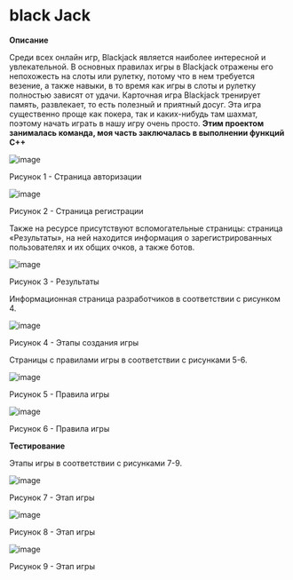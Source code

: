 # black Jack

**Описание**

Среди всех онлайн игр, Blackjack является наиболее интересной и увлекательной. В основных правилах игры в Blackjack отражены его непохожесть на слоты или рулетку, потому что в нем требуется везение, а также навыки, в то время как игры в слоты и рулетку полностью зависят от удачи. Карточная игра Blackjack тренирует память, развлекает, то есть полезный и приятный досуг. Эта игра существенно проще как покера, так и каких-нибудь там шахмат, поэтому начать играть в нашу игру очень просто. **Этим проектом занималась команда, моя часть заключалась в выполнении функций C++** 

![image](https://user-images.githubusercontent.com/75118943/178726927-3827a646-b75c-48a3-83bc-17c8f085433a.png)

Рисунок 1 - Страница авторизации

![image](https://user-images.githubusercontent.com/75118943/178727010-ea9835f0-ba6f-43b8-9c47-703869569e48.png)

Рисунок 2 - Страница регистрации

Также на ресурсе присутствуют вспомогательные страницы: страница «Результаты», на ней находится информация о зарегистрированных пользователях и их общих очков, а также ботов. 

![image](https://user-images.githubusercontent.com/75118943/178727133-a9570ac5-507c-4506-9449-43d2b3bd5033.png)

Рисунок 3 - Результаты

Информационная страница разработчиков в соответствии с рисунком 4.

![image](https://user-images.githubusercontent.com/75118943/178727343-f47cb6ce-f898-446f-bede-df46f6649a9a.png)

Рисунок 4 - Этапы создания игры

Страницы с правилами игры в соответствии с рисунками 5-6.

![image](https://user-images.githubusercontent.com/75118943/178727563-5cef0d7c-a30c-44da-b6af-c7cbf96fbccf.png)

Рисунок 5 - Правила игры

![image](https://user-images.githubusercontent.com/75118943/178727608-e531d6d8-00b7-49df-b5ae-1d136c97bfc1.png)

Рисунок 6 - Правила игры

**Тестирование**

Этапы игры в соответствии с рисунками 7-9.

![image](https://user-images.githubusercontent.com/75118943/178727876-3bf4d262-877e-47c9-b47c-d5381b1ec453.png)

Рисунок 7 - Этап игры

![image](https://user-images.githubusercontent.com/75118943/178727967-2ab4b9b7-f615-4bcf-9c01-9ddc9ce443fd.png)


Рисунок 8 - Этап игры

![image](https://user-images.githubusercontent.com/75118943/178728054-06df35fa-3597-4166-9315-0b3c5e68db1d.png)

Рисунок 9 - Этап игры

